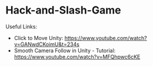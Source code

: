 # Hack-and-Slash-Game


Useful Links:
- Click to Move Unity: https://www.youtube.com/watch?v=GANwdCKoimU&t=234s
- Smooth Camera Follow in Unity - Tutorial: https://www.youtube.com/watch?v=MFQhpwc6cKE
